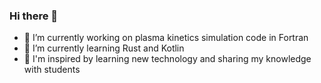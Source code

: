 ### Hi there 👋

- 🔭 I’m currently working on plasma kinetics simulation code in Fortran
- 🌱 I’m currently learning Rust and Kotlin
- 🤩 I'm inspired by learning new technology and sharing my knowledge with students
